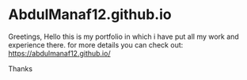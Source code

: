# AbdulManaf12.github.io

Greetings,
Hello this is my portfolio in which i have put all my work and experience there.
for more details you can check out: https://abdulmanaf12.github.io/

Thanks
